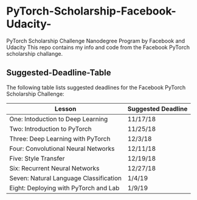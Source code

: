 # PyTorch-Scholarship-Facebook-Udacity-
PyTorch Scholarship Challenge Nanodegree Program by Facebook and Udacity
This repo contains my info and code from the Facebook PyTorch scholarship challange.

## Suggested-Deadline-Table ##
The following table lists suggested deadlines for the Facebook PyTorch Scholarship Challenge: 

| Lesson | Suggested Deadline |
| --- | --- |
| One: Intoduction to Deep Learning | 11/17/18 |
| Two: Introduction to PyTorch | 11/25/18 |
| Three: Deep Learning with PyTorch | 12/3/18 |
| Four: Convolutional Neural Networks | 12/11/18 |
| Five: Style Transfer | 12/19/18 |
| Six: Recurrent Neural Networks | 12/27/18 |
| Seven: Natural Language Classification | 1/4/19 |
|  Eight: Deploying with PyTorch and Lab | 1/9/19 |
